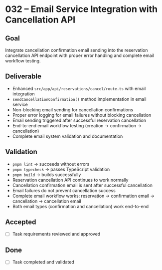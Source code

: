 # 032 – Email Service Integration with Cancellation API

## Goal

Integrate cancellation confirmation email sending into the reservation cancellation API endpoint with proper error handling and complete email workflow testing.

## Deliverable

- Enhanced `src/app/api/reservations/cancel/route.ts` with email integration
- `sendCancellationConfirmation()` method implementation in email service
- Non-blocking email sending for cancellation confirmations
- Proper error logging for email failures without blocking cancellation
- Email sending triggered after successful reservation cancellation
- End-to-end email workflow testing (creation → confirmation → cancellation)
- Complete email system validation and documentation

## Validation

- `pnpm lint` → succeeds without errors
- `pnpm typecheck` → passes TypeScript validation
- `pnpm build` → builds successfully
- Reservation cancellation API continues to work normally
- Cancellation confirmation email is sent after successful cancellation
- Email failures do not prevent cancellation success
- Complete email workflow works: reservation → confirmation email → cancellation → cancellation email
- Both email types (confirmation and cancellation) work end-to-end

## Accepted

- [ ] Task requirements reviewed and approved

## Done

- [ ] Task completed and validated
